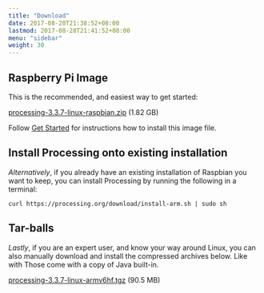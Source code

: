 ```yaml
---
title: "Download"
date: 2017-08-20T21:38:52+08:00
lastmod: 2017-08-28T21:41:52+08:00
menu: "sidebar"
weight: 30
---
```


Raspberry Pi Image
------------------

This is the recommended, and easiest way to get started:

 

[processing-3.3.7-linux-raspbian.zip] (1.82 GB)

 

Follow [Get Started] for instructions how to install this image file.

Install Processing onto existing installation
---------------------------------------------

*Alternatively*, if you already have an existing installation of
Raspbian you want to keep, you can install Processing by running the
following in a terminal:

    curl https://processing.org/download/install-arm.sh | sudo sh

Tar-balls
---------

*Lastly*, if you are an expert user, and know your way around Linux, you
can also manually download and install the compressed archives below.
Like with Those come with a copy of Java built-in.

 

[processing-3.3.7-linux-armv6hf.tgz] (90.5 MB)

  [processing-3.3.7-linux-raspbian.zip]: https://github.com/processing/processing/releases/download/processing-0264-3.3.7/processing-3.3.7-linux-raspbian.zip
  [Get Started]: get_started.html
  [processing-3.3.7-linux-armv6hf.tgz]: http://download.processing.org/processing-3.3.7-linux-armv6hf.tgz